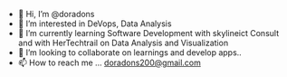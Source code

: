 - 👋 Hi, I’m @doradons
- 👀 I’m interested in DeVops, Data Analysis
- 🌱 I’m currently learning Software Development with skylineict Consult and with HerTechtrail on Data Analysis and Visualization
- 💞️ I’m looking to collaborate on  learnings and develop apps..
- 📫 How to reach me ...
doradons200@gmail.com
<!---
doradons/doradons is a ✨ special ✨ repository because its `README.md` (this file) appears on your GitHub profile.
You can click the Preview link to take a look at your changes.
--->
